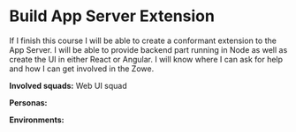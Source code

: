# Build App Server Extension

If I finish this course I will be able to create a conformant extension to the App Server. I will be able to provide backend part running in Node as well as create the UI in either React or Angular. I will know where I can ask for help and how I can get involved in the Zowe. 

**Involved squads:** Web UI squad

**Personas:**

**Environments:** 